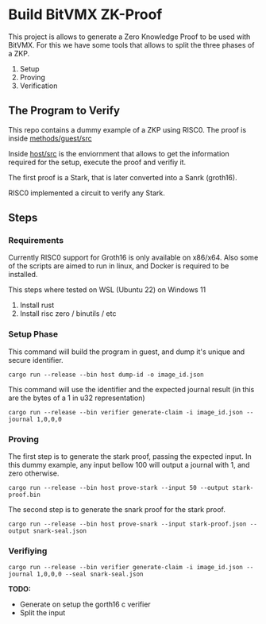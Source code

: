 # Build BitVMX ZK-Proof


This project is allows to generate a Zero Knowledge Proof to be used with BitVMX.
For this we have some tools that allows to split the three phases of a ZKP.
1. Setup
1. Proving
1. Verification

## The Program to Verify

This repo contains a dummy example of a ZKP using RISC0.
The proof is inside [methods/guest/src](methods/guest/src)

Inside [host/src](host/src) is the enviornment that allows to get the information required for the setup, execute the proof and verifiy it.

The first proof is a Stark, that is later converted into a Sanrk (groth16). 

RISC0 implemented a circuit to verify any Stark. 


## Steps

### Requirements

Currently RISC0 support for Groth16 is only available on x86/x64.
Also some of the scripts are aimed to run in linux, and Docker is required to be installed.

This steps where tested on WSL (Ubuntu 22) on Windows 11

1. Install rust
1. Install risc zero / binutils / etc

### Setup Phase

This command will build the program in guest, and dump it's unique and secure identifier. 

`cargo run --release --bin host dump-id -o image_id.json`

This command will use the identifier and the expected journal result (in this are the bytes of a 1 in u32 representation)

`cargo run --release --bin verifier generate-claim -i image_id.json --journal 1,0,0,0`


### Proving

The first step is to generate the stark proof, passing the expected input. In this dummy example, any input bellow 100 will output a journal with 1, and zero otherwise.

`cargo run --release --bin host prove-stark --input 50 --output stark-proof.bin`

The second step is to generate the snark proof for the stark proof.

`cargo run --release --bin host prove-snark --input stark-proof.json --output snark-seal.json`

### Verifiying

`cargo run --release --bin verifier generate-claim -i image_id.json --journal 1,0,0,0 --seal snark-seal.json`




**TODO:**
- Generate on setup the gorth16 c verifier
- Split the input


